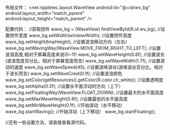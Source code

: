 布局文件：
<net.rippletec.layout.WaveView
android:id="@+id/wv_bg"
android:layout_width="match_parent"
android:layout_height="match_parent" />


配置代码：
//获取控件
wave_bg = (WaveView) findViewById(R.id.wv_bg);
//设置控件宽度
wave_bg.setWidth(windowWidth);
//设置控件高度
wave_bg.setHeight(tmpHeight);
//设置波浪移动方向（左右）
wave_bg.setWavingWay(WaveView.MOVE_FROM_RIGHT_TO_LEFT);
//设置波浪高度,相对于屏幕高度来说(0~1f)
wave_bg.setWaveHeight(0.8f);
//设置波长(波浪宽度百分比，相对于屏幕宽度而言)
wave_bg.setWaveWidth(1.7f);
//设置波动的速度
wave_bg.setWaveSpeed(45);
//设置波峰波谷(波峰波谷百分比，相对于波长而言)
wave_bg.setWaveCrest(0.1f);
//设置波浪颜色
wave_bg.setColor(getResources().getColor(R.color.clr_white));
//设置透明度
wave_bg.setAlpha(0.3f);
//设置水平面浮动的方向（上下）
wave_bg.setFloatingWay(WaveView.FLOAT_DOWN);
//设置最大的水平面高度
wave_bg.setMaxWaveHeight(0.8f);
//设置最低的水平面高度
wave_bg.setMinWaveHeight(0.1f);
//开始波动（水平移动）
wave_bg.startWaving();
//开始浮动（上下移动）
wave_bg.startFloating();
 
//还有一些设置方法，请直接查看源代码。
